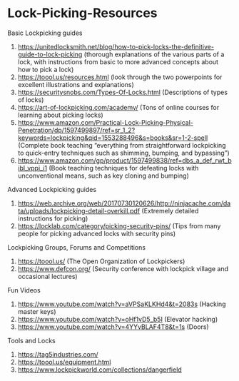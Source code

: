 # Lock-Picking-Resources

Basic Lockpicking guides
1.	https://unitedlocksmith.net/blog/how-to-pick-locks-the-definitive-guide-to-lock-picking (thorough explanations of the various parts of a lock, with instructions from basic to more advanced concepts about how to pick a lock)
2.	https://toool.us/resources.html (look through the two powerpoints for excellent illustrations and explanations)
3.	https://securitysnobs.com/Types-Of-Locks.html (Descriptions of types of locks)
4.	https://art-of-lockpicking.com/academy/ (Tons of online courses for learning about picking locks)
5.	https://www.amazon.com/Practical-Lock-Picking-Physical-Penetration/dp/1597499897/ref=sr_1_2?keywords=lockpicking&qid=1553288496&s=books&sr=1-2-spell (Complete book teaching “everything from straightforward lockpicking to quick-entry techniques such as shimming, bumping, and bypassing”)
6.	https://www.amazon.com/gp/product/1597499838/ref=dbs_a_def_rwt_bibl_vppi_i1 (Book teaching techniques for defeating locks with unconventional means, such as key cloning and bumping)

Advanced Lockpicking guides
1.	https://web.archive.org/web/20170730120626/http://ninjacache.com/data/uploads/lockpicking-detail-overkill.pdf (Extremely detailed instructions for picking)
2.	https://locklab.com/category/picking-security-pins/ (Tips from many people for picking advanced locks with security pins)

Lockpicking Groups, Forums and Competitions
1.	https://toool.us/ (The Open Organization of Lockpickers)
2.	https://www.defcon.org/ (Security conference with lockpick village and occasional lectures)

Fun Videos
1.	https://www.youtube.com/watch?v=aVPSaKLKHd4&t=2083s (Hacking master keys)
2.	https://www.youtube.com/watch?v=oHf1vD5_b5I (Elevator hacking)
3.	https://www.youtube.com/watch?v=4YYvBLAF4T8&t=1s (Doors)

Tools and Locks
1. https://tag5industries.com/
2. https://toool.us/equipment.html
3. https://www.lockpickworld.com/collections/dangerfield
